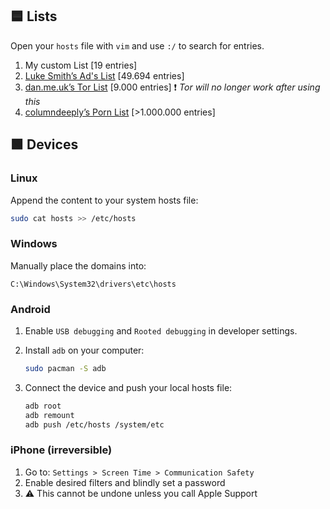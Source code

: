 ## 🟦 Lists

Open your `hosts` file with `vim` and use `:/` to search for entries.

1. My custom List [19 entries]
2. [Luke Smith’s Ad's List](https://github.com/LukeSmithxyz/etc/blob/master/ips) [49.694 entries]
3. [dan.me.uk’s Tor List](https://www.dan.me.uk/torlist/?full) [9.000 entries] ❗ *Tor will no longer work after using this*  
4. [columndeeply’s Porn List](https://github.com/columndeeply/hosts) [>1.000.000 entries]

## 🟩 Devices

### Linux

Append the content to your system hosts file:

```bash
sudo cat hosts >> /etc/hosts
```

### Windows

Manually place the domains into:

```
C:\Windows\System32\drivers\etc\hosts
```

### Android

1. Enable `USB debugging` and `Rooted debugging` in developer settings.
2. Install `adb` on your computer:

   ```bash
   sudo pacman -S adb
   ```

3. Connect the device and push your local hosts file:

   ```bash
   adb root
   adb remount
   adb push /etc/hosts /system/etc
   ```

### iPhone (irreversible)

1. Go to: `Settings > Screen Time > Communication Safety`  
2. Enable desired filters and blindly set a password  
3. ⚠️ This cannot be undone unless you call Apple Support

